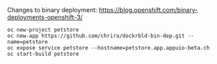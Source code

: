 Changes to binary deployment: https://blog.openshift.com/binary-deployments-openshift-3/

    oc new-project petstore
    oc new-app https://github.com/chrira/dockrbld-bin-dep.git --name=petstore
    oc expose service petstore --hostname=petstore.app.appuio-beta.ch
    oc start-build petstore
